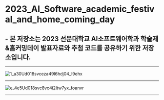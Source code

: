 # 2023_AI_Software_academic_festival_and_home_coming_day
## - 본 저장소는 2023 선문대학교 AI소프트웨어학과 학술제&홈커밍데이 발표자료와 추첨 코드를 공유하기 위한 저장소입니다.

<hr>

![1_a30Ud018svceza49l6hdj04_l9ehx](https://github.com/sjc4197/2023_AI_Software_academic_festiva_and_home_coming_day/assets/63084925/37559fb4-5bbe-48ae-91ba-e8f194dfb2a1)

<hr>

![e_4e5Ud018svc8vc4i2ltw7yx_foanvr](https://github.com/sjc4197/2023_AI_Software_academic_festiva_and_home_coming_day/assets/63084925/4efef2fd-9017-4807-9cf3-f0a9f49fa0df)

<hr>
